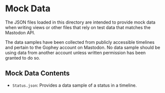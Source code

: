 #  Mock Data

The JSON files loaded in this directory are intended to provide mock data when writing views or other files that rely on
test data that matches the Mastodon API.

The data samples have been collected from publicly accessible timelines and pertain to the Gophey account on Mastodon.
No data sample should be using data from another account unless written permission has been granted to do so.

## Mock Data Contents

- `Status.json`: Provides a data sample of a status in a timeline.
